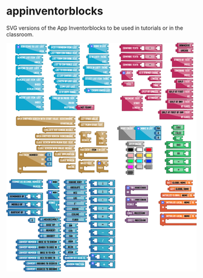 # appinventorblocks
SVG versions of the App Inventorblocks to be used in tutorials or in the classroom.

![What is this](allblocks.png)

